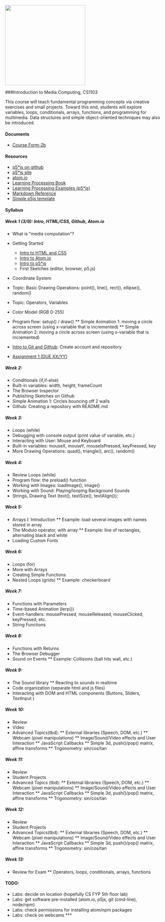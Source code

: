 
<div align="left"><a href="http://ADNAUSEAM.io"><img src="https://rednoise.org/imc/imc.smd.png" width=260/></a></div>

###Introduction to Media Computing, CS1103

This course will teach fundamental programming concepts via creative exercises and small projects. Toward this end, students will explore variables, loops, conditionals, arrays, functions, and programming for multimedia. Data structures and simple object-oriented techniques may also be introduced. 

#### Documents
* [Course Form-2b](https://www.cityu.edu.hk/ug/201415/course/CS1103.pdf)

#### Resources
* [p5*js on github](https://github.com/processing/p5.js)
* [p5*js site](http://p5js.org/)
* [atom.io](https://atom.io/)
* [Learning Processing Book](https://github.com/shiffman/LearningProcessing)
* [Learning Processing Examples (p5*js)](https://github.com/shiffman/LearningProcessing-p5.js)
* [Markdown Reference](https://help.github.com/articles/markdown-basics/)
* [Simple p5js template](https://github.com/SchoolofCreativeMedia/IMC/blob/master/p5js-simple.html)

#### Syllabus

##### Week 1 (3/9): Intro, HTML/CSS, Github, Atom.io

* What is "media computation"?

* Getting Started
  * [Intro to HTML and CSS](https://github.com/lmccart/p5.js/wiki/Intro-to-HTML-and-CSS)
  * [Intro to Atom.io](http://)
  * [Intro to p5*js](http://)
  * First Sketches (editor, browser, p5.js)

* Coordinate System
* Topic: Basic Drawing Operations: point(), line(), rect(), ellipse(), random()
* Topic: Operators, Variables
* Color Model (RGB 0-255)

* Program flow: setup() / draw()
** Simple Animation 1: moving a circle across screen (using x-variable that is incremented)
** Simple Animation 2: moving a circle across screen (using x-variable that is incremented)

* [Intro to Git and Github](http://): Create account and repository
* [Assignment 1 (DUE XX/YY)](http://link)

##### Week 2:
* Conditionals (if,if-else)
* Built-in variables: width, height, frameCount
* The Browser Inspector
* Publishing Sketches on Github
* Simple Animation 1: Circles bouncing off 2 walls
* Github: Creating a repository with README.md

##### Week 3:
* Loops (while)
* Debugging with console output (print value of variable, etc.)
* Interacting with User: Mouse and Keyboard
* Built-in variables: mouseX, mouseY, mouseIsPressed, keyPressed, key
* More Drawing Operations: quad(), triangle(), arc(), random()

##### Week 4:
* Review Loops (while)
* Program flow: the preload() function
* Working with Images: loadImage(), image()
* Working with Sound: Playing/looping Background Sounds
* Strings, Drawing Text (text(), textSize(), textAlign());

##### Week 5:
* Arrays I: Introduction
** Example: load several images with names stored in array
* The Modulo operator, with array
** Example: line of rectangles, alternating black and white
* Loading Custom Fonts

##### Week 6:
* Loops (for)
* More with Arrays
* Creating Simple Functions
* Nested Loops (grids)
** Example: checkerboard

##### Week 7:
* Functions with Parameters
* Time-based Animation (lerp())
* Event-handlers: mousePressed, mouseReleased, mouseClicked, keyPressed, etc.
* String Functions

##### Week 8:
* Functions with Returns
* The Browser Debugger
* Sound on Events
** Example: Collisions (ball hits wall, etc.)

##### Week 9:
* The Sound library
** Reacting to sounds in realtime
* Code organization (separate html and js files)
* Interacting with DOM and HTML components (Buttons, Sliders, TextInput )

##### Week 10:
* Review
* Video
* Advanced Topics(tbd):
** External libraries (Speech, DOM, etc.)
** Webcam (pixel manipulations)
** Image/Sound/Video effects and User Interaction
** JavaScript Callbacks
** Simple 3d, push()/pop() matrix, affine transforms
** Trigonometry: sin/cos/tan

##### Week 11:
* Review
* Student Projects 
* Advanced Topics (tbd):
** External libraries (Speech, DOM, etc.)
** Webcam (pixel manipulations)
** Image/Sound/Video effects and User Interaction
** JavaScript Callbacks
** Simple 3d, push()/pop() matrix, affine transforms
** Trigonometry: sin/cos/tan

##### Week 12:
* Review
* Student Projects 
* Advanced Topics(tbd):
** External libraries (Speech, DOM, etc.)
** Webcam (pixel manipulations)
** Image/Sound/Video effects and User Interaction
** JavaScript Callbacks
** Simple 3d, push()/pop() matrix, affine transforms
** Trigonometry: sin/cos/tan

##### Week 13:
* Review for Exam
** Operators, loops, conditionals, arrays, functions

#### TODO:
* Labs: decide on location (hopefully CS FYP 5th floor lab)
* Labs: get software pre-installed (atom.io, p5js, git (cmd-line), node/npm)
* Labs: check permissions for installing atom/npm packages
* Labs: check on webcams ***

